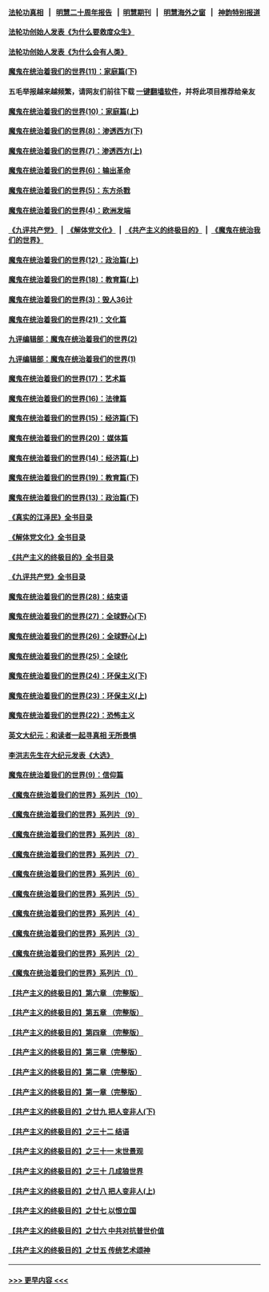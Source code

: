 #### [法轮功真相](https://github.com/gfw-breaker/truth/blob/master/README.md?t=0) &nbsp;&nbsp;|&nbsp;&nbsp; [明慧二十周年报告](https://github.com/gfw-breaker/mh-reports/blob/master/README.md?t=0) &nbsp;&nbsp;|&nbsp;&nbsp;[明慧期刊](https://github.com/gfw-breaker/mh-qikan) &nbsp;&nbsp;|&nbsp;&nbsp; [明慧海外之窗](https://github.com/gfw-breaker/mh-news/blob/master/README.md?t=0) &nbsp;&nbsp;|&nbsp;&nbsp; [神韵特别报道](https://github.com/gfw-breaker/mh-news/blob/master/shenyun.md?t=0)
#### [法轮功创始人发表《为什么要救度众生》](../pages/nsc422/n13975246.md?t=04222143) 
#### [法轮功创始人发表《为什么会有人类》](../pages/nsc422/n13912117.md?t=04222143) 
#### [魔鬼在统治着我们的世界(11)：家庭篇(下)](../pages/nsc422/n10440961.md?t=04222143) 
#### 五毛举报越来越频繁，请网友们前往下载 [一键翻墙软件](https://github.com/gfw-breaker/ssr-accounts)，并将此项目推荐给亲友
#### [魔鬼在统治着我们的世界(10)：家庭篇(上)](../pages/nsc422/n10435448.md?t=04222143) 
#### [魔鬼在统治着我们的世界(8)：渗透西方(下)](../pages/nsc422/n10429603.md?t=04222143) 
#### [魔鬼在统治着我们的世界(7)：渗透西方(上)](../pages/nsc422/n10426013.md?t=04222143) 
#### [魔鬼在统治着我们的世界(6)：输出革命](../pages/nsc422/n10421536.md?t=04222143) 
#### [魔鬼在统治着我们的世界(5)：东方杀戮](../pages/nsc422/n10417707.md?t=04222143) 
#### [魔鬼在统治着我们的世界(4)：欧洲发端](../pages/nsc422/n10414890.md?t=04222143) 
#### [《九评共产党》](https://github.com/begood0513/9ping.md/blob/master/README.md) &nbsp;|&nbsp; [《解体党文化》](../../../../jtdwh.md/blob/master/README.md)  &nbsp;|&nbsp; [《共产主义的终极目的》](../../../../gczydzjmd.md/blob/master/README.md) &nbsp;|&nbsp; [《魔鬼在统治我们的世界》](../../../../mgztzwmdsj.md/blob/master/README.md) 
#### [魔鬼在统治着我们的世界(12)：政治篇(上)](../pages/nsc422/n10444576.md?t=04222143) 
#### [魔鬼在统治着我们的世界(18)：教育篇(上)](../pages/nsc422/n10526970.md?t=04222143) 
#### [魔鬼在统治着我们的世界(3)：毁人36计](../pages/nsc422/n10411583.md?t=04222143) 
#### [魔鬼在统治着我们的世界(21)：文化篇](../pages/nsc422/n10597706.md?t=04222143) 
#### [九评编辑部：魔鬼在统治着我们的世界(2)](../pages/nsc422/n10410036.md?t=04222143) 
#### [九评编辑部：魔鬼在统治着我们的世界(1)](../pages/nsc422/n10406825.md?t=04222143) 
#### [魔鬼在统治着我们的世界(17)：艺术篇](../pages/nsc422/n10499093.md?t=04222143) 
#### [魔鬼在统治着我们的世界(16)：法律篇](../pages/nsc422/n10485969.md?t=04222143) 
#### [魔鬼在统治着我们的世界(15)：经济篇(下)](../pages/nsc422/n10469975.md?t=04222143) 
#### [魔鬼在统治着我们的世界(20)：媒体篇](../pages/nsc422/n10586579.md?t=04222143) 
#### [魔鬼在统治着我们的世界(14)：经济篇(上)](../pages/nsc422/n10457370.md?t=04222143) 
#### [魔鬼在统治着我们的世界(19)：教育篇(下)](../pages/nsc422/n10564808.md?t=04222143) 
#### [魔鬼在统治着我们的世界(13)：政治篇(下)](../pages/nsc422/n10448270.md?t=04222143) 
#### [《真实的江泽民》全书目录](../pages/nsc422/n13721399.md?t=04222143) 
#### [《解体党文化》全书目录](../pages/nsc422/n13721157.md?t=04222143) 
#### [《共产主义的终极目的》全书目录](../pages/nsc422/n13721048.md?t=04222143) 
#### [《九评共产党》全书目录](../pages/nsc422/n13708085.md?t=04222143) 
#### [魔鬼在统治着我们的世界(28)：结束语](../pages/nsc422/n10936246.md?t=04222143) 
#### [魔鬼在统治着我们的世界(27)：全球野心(下)](../pages/nsc422/n10928319.md?t=04222143) 
#### [魔鬼在统治着我们的世界(26)：全球野心(上)](../pages/nsc422/n10900318.md?t=04222143) 
#### [魔鬼在统治着我们的世界(25)：全球化](../pages/nsc422/n10788205.md?t=04222143) 
#### [魔鬼在统治着我们的世界(24)：环保主义(下)](../pages/nsc422/n10695307.md?t=04222143) 
#### [魔鬼在统治着我们的世界(23)：环保主义(上)](../pages/nsc422/n10688613.md?t=04222143) 
#### [魔鬼在统治着我们的世界(22)：恐怖主义](../pages/nsc422/n10614727.md?t=04222143) 
#### [英文大纪元：和读者一起寻真相 无所畏惧](../pages/nsc422/n12542027.md?t=04222143) 
#### [李洪志先生在大纪元发表《大选》](../pages/nsc422/n12534746.md?t=04222143) 
#### [魔鬼在统治着我们的世界(9)：信仰篇](../pages/nsc422/n10432159.md?t=04222143) 
#### [《魔鬼在统治着我们的世界》系列片（10）](../pages/nsc422/n12292670.md?t=04222143) 
#### [《魔鬼在统治着我们的世界》系列片（9）](../pages/nsc422/n12290859.md?t=04222143) 
#### [《魔鬼在统治着我们的世界》系列片（8）](../pages/nsc422/n12287445.md?t=04222143) 
#### [《魔鬼在统治着我们的世界》系列片（7）](../pages/nsc422/n12283425.md?t=04222143) 
#### [《魔鬼在统治着我们的世界》系列片（6）](../pages/nsc422/n12282314.md?t=04222143) 
#### [《魔鬼在统治着我们的世界》系列片（5）](../pages/nsc422/n12281419.md?t=04222143) 
#### [《魔鬼在统治着我们的世界》系列片（4）](../pages/nsc422/n12274024.md?t=04222143) 
#### [《魔鬼在统治着我们的世界》系列片（3）](../pages/nsc422/n12271322.md?t=04222143) 
#### [《魔鬼在统治着我们的世界》系列片（2）](../pages/nsc422/n12269049.md?t=04222143) 
#### [《魔鬼在统治着我们的世界》系列片（1）](../pages/nsc422/n12267575.md?t=04222143) 
#### [【共产主义的终极目的】第六章 （完整版）](../pages/nsc422/n11428913.md?t=04222143) 
#### [【共产主义的终极目的】第五章 （完整版）](../pages/nsc422/n11428912.md?t=04222143) 
#### [【共产主义的终极目的】第四章 （完整版）](../pages/nsc422/n11428907.md?t=04222143) 
#### [【共产主义的终极目的】第三章（完整版）](../pages/nsc422/n11428848.md?t=04222143) 
#### [【共产主义的终极目的】第二章（完整版）](../pages/nsc422/n11428831.md?t=04222143) 
#### [【共产主义的终极目的】第一章（完整版）](../pages/nsc422/n11417651.md?t=04222143) 
#### [【共产主义的终极目的】之廿九 把人变非人(下)](../pages/nsc422/n11344140.md?t=04222143) 
#### [【共产主义的终极目的】之三十二 结语](../pages/nsc422/n11360535.md?t=04222143) 
#### [【共产主义的终极目的】之三十一 末世景观](../pages/nsc422/n11351129.md?t=04222143) 
#### [【共产主义的终极目的】之三十 几成狼世界](../pages/nsc422/n11348280.md?t=04222143) 
#### [【共产主义的终极目的】之廿八 把人变非人(上)](../pages/nsc422/n11340492.md?t=04222143) 
#### [【共产主义的终极目的】之廿七 以恨立国](../pages/nsc422/n11336944.md?t=04222143) 
#### [【共产主义的终极目的】之廿六 中共对抗普世价值](../pages/nsc422/n11324785.md?t=04222143) 
#### [【共产主义的终极目的】之廿五 传统艺术颂神](../pages/nsc422/n11296396.md?t=04222143) 

----
#### [ >>> 更早内容 <<< ](../indexes/nsc422-earlier.md)
